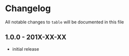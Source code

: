 # Changelog

All notable changes to `table` will be documented in this file

## 1.0.0 - 201X-XX-XX

- initial release
